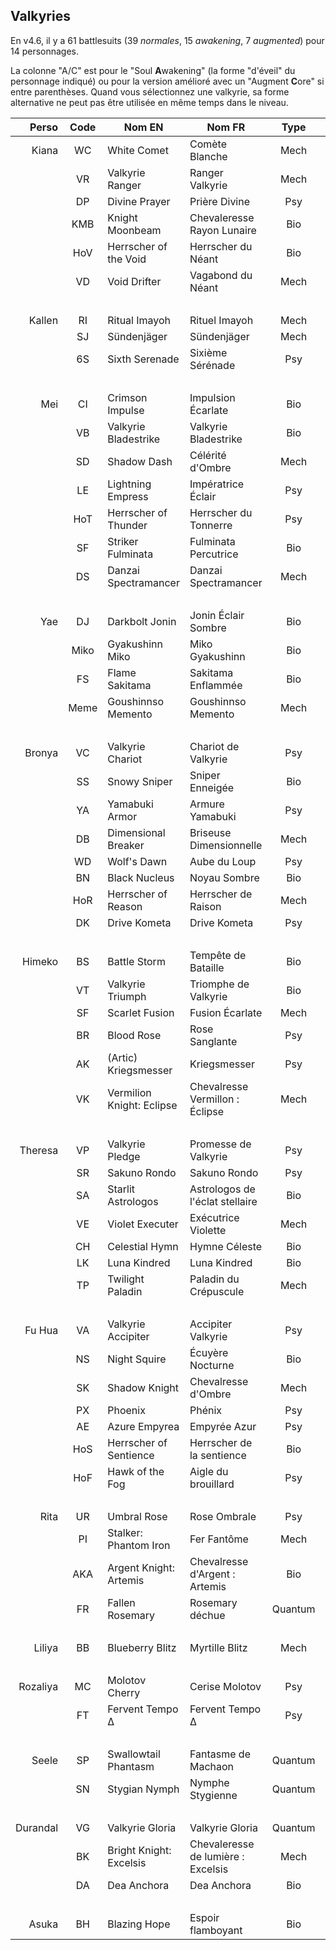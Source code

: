 ## Valkyries

En v4.6, il y a 61 battlesuits (39 _normales_, 15 _awakening_, 7 _augmented_) pour 14 personnages.

La colonne "A/C" est pour le "Soul **A**wakening" (la forme "d'éveil" du personnage indiqué) ou pour la version amélioré avec un "Augment **C**ore" si entre parenthèses.
Quand vous sélectionnez une valkyrie, sa forme alternative ne peut pas être utilisée en même temps dans le niveau.

| Perso       | Code | Nom EN                    | Nom FR                             | Type      | Rang | A/C  |
|------------:|:----:|---------------------------|------------------------------------|:---------:|:----:|:----:|
| Kiana       | WC   | White Comet               | Comète Blanche                     | Mech      | B    | -    |
|             | VR   | Valkyrie Ranger           | Ranger Valkyrie                    | Mech      | A    | -    |
|             | DP   | Divine Prayer             | Prière Divine                      | Psy       | A    | -    |
|             | KMB  | Knight Moonbeam           | Chevaleresse Rayon Lunaire         | Bio       | S    | -    |
|             | HoV  | Herrscher of the Void     | Herrscher du Néant                 | Bio       | S    | KMB  |
|             | VD   | Void Drifter              | Vagabond du Néant                  | Mech      | -    | (VR) |
| &nbsp;      |      |                           |                                    |           |      |      |
| Kallen      | RI   | Ritual Imayoh             | Rituel Imayoh                      | Mech      | A    | WC   |
|             | SJ   | Sündenjäger               | Sündenjäger                        | Mech      | A    | VR   |
|             | 6S   | Sixth Serenade            | Sixième Sérénade                   | Psy       | S    | DP   |
| &nbsp;      |      |                           |                                    |           |      |      |
| Mei         | CI   | Crimson Impulse           | Impulsion Écarlate                 | Bio       | B    | -    |
|             | VB   | Valkyrie Bladestrike      | Valkyrie Bladestrike               | Bio       | A    | -    |
|             | SD   | Shadow Dash               | Célérité d'Ombre                   | Mech      | A    | -    |
|             | LE   | Lightning Empress         | Impératrice Éclair                 | Psy       | S    | -    |
|             | HoT  | Herrscher of Thunder      | Herrscher du Tonnerre              | Psy       | S    | -    |
|             | SF   | Striker Fulminata         | Fulminata Percutrice               | Bio       | -    | (VB) |
|             | DS   | Danzai Spectramancer      | Danzai Spectramancer               | Mech      | -    | (SD) |
| &nbsp;      |      |                           |                                    |           |      |      |
| Yae         | DJ   | Darkbolt Jonin            | Jonin Éclair Sombre                | Bio       | A    | -    |
|             | Miko | Gyakushinn Miko           | Miko Gyakushinn                    | Bio       | A    | CI   |
|             | FS   | Flame Sakitama            | Sakitama Enflammée                 | Bio       | A    | VB   |
|             | Meme | Goushinnso Memento        | Goushinnso Memento                 | Mech      | S    | SD   |
| &nbsp;      |      |                           |                                    |           |      |      |
| Bronya      | VC   | Valkyrie Chariot          | Chariot de Valkyrie                | Psy       | B    | -    |
|             | SS   | Snowy Sniper              | Sniper Enneigée                    | Bio       | A    | -    |
|             | YA   | Yamabuki Armor            | Armure Yamabuki                    | Psy       | A    | -    |
|             | DB   | Dimensional Breaker       | Briseuse Dimensionnelle            | Mech      | S    | -    |
|             | WD   | Wolf's Dawn               | Aube du Loup                       | Psy       | A    | YA   |
|             | BN   | Black Nucleus             | Noyau Sombre                       | Bio       | S    | SS   |
|             | HoR  | Herrscher of Reason       | Herrscher de Raison                | Mech      | S    | DB   |
|             | DK   | Drive Kometa              | Drive Kometa                       | Psy       | -    | (YA) |
| &nbsp;      |      |                           |                                    |           |      |      |
| Himeko      | BS   | Battle Storm              | Tempête de Bataille                | Bio       | B    | -    |
|             | VT   | Valkyrie Triumph          | Triomphe de Valkyrie               | Bio       | A    | -    |
|             | SF   | Scarlet Fusion            | Fusion Écarlate                    | Mech      | A    | -    |
|             | BR   | Blood Rose                | Rose Sanglante                     | Psy       | S    | -    |
|             | AK   | (Artic) Kriegsmesser      | Kriegsmesser                       | Psy       | A    | BS   |
|             | VK   | Vermilion Knight: Eclipse | Chevalresse Vermillon : Éclipse    | Mech      | S    | SF   |
| &nbsp;      |      |                           |                                    |           |      |      |
| Theresa     | VP   | Valkyrie Pledge           | Promesse de Valkyrie               | Psy       | A    | -    |
|             | SR   | Sakuno Rondo              | Sakuno Rondo                       | Psy       | A    | -    |
|             | SA   | Starlit Astrologos        | Astrologos de l'éclat stellaire    | Bio       | A    | -    |
|             | VE   | Violet Executer           | Exécutrice Violette                | Mech      | S    | -    |
|             | CH   | Celestial Hymn            | Hymne Céleste                      | Bio       | S    | -    |
|             | LK   | Luna Kindred              | Luna Kindred                       | Bio       | A    | VP   |
|             | TP   | Twilight Paladin          | Paladin du Crépuscule              | Mech      | -    | (VE) |
| &nbsp;      |      |                           |                                    |           |      |      |
| Fu Hua      | VA   | Valkyrie Accipiter        | Accipiter Valkyrie                 | Psy       | A    | -    |
|             | NS   | Night Squire              | Écuyère Nocturne                   | Bio       | A    | -    |
|             | SK   | Shadow Knight             | Chevalresse d'Ombre                | Mech      | S    | -    |
|             | PX   | Phoenix                   | Phénix                             | Psy       | S    | -    |
|             | AE   | Azure Empyrea             | Empyrée Azur                       | Psy       | S    | PX   |
|             | HoS  | Herrscher of Sentience    | Herrscher de la sentience          | Bio       | S    | SK   |
|             | HoF  | Hawk of the Fog           | Aigle du brouillard                | Psy       | -    | (VA) |
| &nbsp;      |      |                           |                                    |           |      |      |
| Rita        | UR   | Umbral Rose               | Rose Ombrale                       | Psy       | A    | -    |
|             | PI   | Stalker: Phantom Iron     | Fer Fantôme                        | Mech      | A    | -    |
|             | AKA  | Argent Knight: Artemis    | Chevalresse d'Argent : Artemis     | Bio       | S    | -    |
|             | FR   | Fallen Rosemary           | Rosemary déchue                    | Quantum   | S    | -    |
| &nbsp;      |      |                           |                                    |           |      |      |
| Liliya      | BB   | Blueberry Blitz           | Myrtille Blitz                     | Mech      | A    | -    |
| &nbsp;      |      |                           |                                    |           |      |      |
| Rozaliya    | MC   | Molotov Cherry            | Cerise Molotov                     | Psy       | S    | -    |
|             | FT   | Fervent Tempo Δ           | Fervent Tempo Δ                    | Psy       | -    | (MC) |
| &nbsp;      |      |                           |                                    |           |      |      |
| Seele       | SP   | Swallowtail Phantasm      | Fantasme de Machaon                | Quantum   | A    | -    |
|             | SN   | Stygian Nymph             | Nymphe Stygienne                   | Quantum   | S    | -    |
| &nbsp;      |      |                           |                                    |           |      |      |
| Durandal    | VG   | Valkyrie Gloria           | Valkyrie Gloria                    | Quantum   | A    | -    |
|             | BK   | Bright Knight: Excelsis   | Chevaleresse de lumière : Excelsis | Mech      | S    | -    |
|             | DA   | Dea Anchora               | Dea Anchora                        | Bio       | S    | -    |
| &nbsp;      |      |                           |                                    |           |      |      |
| Asuka       | BH   | Blazing Hope              | Espoir flamboyant                  | Bio       | A    |      |
